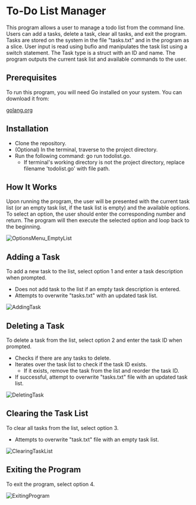 <h1>To-Do List Manager</h1>



<!-- Program overview -->
<p>This program allows a user to manage a todo list from the command line. Users can add a tasks, delete a task, clear all tasks, and exit the program. Tasks are stored on the system in the file "tasks.txt" and in the program as a slice. User input is read using bufio and manipulates the task list using a switch statement. The Task type is a struct with an ID and name. The program outputs the current task list and available commands to the user.</p>



<!-- Prerequisites -->
<h2><b>Prerequisites</b></h2>
<p>To run this program, you will need Go installed on your system. You can download it from:</p>

[golang.org](https://go.dev/)



<!-- Installation -->
<h2><b>Installation</b></h2>

- Clone the repository.
- (Optional) In the terminal, traverse to the project directory.
- Run the following command: go run todolist.go.
  - If terminal's working directory is not the project directory, replace filename 'todolist.go' with file path.



<!-- How It Works -->
<h2><b>How It Works</b></h2>
<p>Upon running the program, the user will be presented with the current task list (or an empty task list, if the task list is empty) and the available options. To select an option, the user should enter the corresponding number and return. The program will then execute the selected option and loop back to the beginning.</p>

![OptionsMenu_EmptyList](https://user-images.githubusercontent.com/96446640/236118835-15f89bcd-f41d-4ced-999b-8af934860fe7.png)



<!-- Adding a Task -->
<h2><b>Adding a Task</b></h2>
<p>To add a new task to the list, select option 1 and enter a task description when prompted.</p>

- Does not add task to the list if an empty task description is entered.
- Attempts to overwrite "tasks.txt" with an updated task list.

![AddingTask](https://user-images.githubusercontent.com/96446640/236120285-332f27bb-3619-4d88-9aa2-14d92dea6826.png)



<!-- Deleting a Task -->
<h2><b>Deleting a Task</b></h2>
<p>To delete a task from the list, select option 2 and enter the task ID when prompted.</p>

- Checks if there are any tasks to delete.
- Iterates over the task list to check if the task ID exists.
  - If it exists, remove the task from the list and reorder the task ID.
- If successful, attempt to overwrite "tasks.txt" file with an updated task list.

![DeletingTask](https://user-images.githubusercontent.com/96446640/236121606-610071be-1d89-4f92-824a-d06248e8807f.png)



<!-- Clearing the Task List -->
<h2><b>Clearing the Task List</b></h2>
<p>To clear all tasks from the list, select option 3.</p>

- Attempts to overwrite "task.txt" file with an empty task list.

![ClearingTaskList](https://user-images.githubusercontent.com/96446640/236123065-76a62452-7914-4940-93f3-0d50237cc23b.png)



<!-- Exiting the Program -->
<h2><b>Exiting the Program</b></h2>
<p>To exit the program, select option 4.</p>

![ExitingProgram](https://user-images.githubusercontent.com/96446640/236123596-a3b7379e-5ade-4714-a5d6-bdf452a558e8.png)
